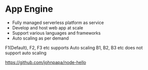 # App Engine
- Fully managed serverless platform as service
- Develop and host web app at scale
- Support various languages and frameworks
- Auto scaling as per demand

F1(Default), F2, F3 etc supports Auto scaling
B1, B2, B3 etc does not support auto scaling

https://github.com/johnpapa/node-hello
